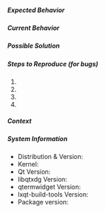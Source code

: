 <!--- Provide a general summary of the issue in the Title above -->
<!--- You could delete sections and/or questions irrelevant to your report --->

##### Expected Behavior
<!--- If you're describing a bug, tell us what should happen -->
<!--- If you're suggesting a change/improvement, tell us how it should work -->

##### Current Behavior
<!--- If describing a bug, tell us what happens instead of the expected behavior -->
<!--- If suggesting a change/improvement, explain the difference from current behavior -->

##### Possible Solution
<!--- Not obligatory, but suggest a fix/reason for the bug, -->
<!--- or ideas how to implement the addition or change -->

##### Steps to Reproduce (for bugs)
<!--- Provide a link to a live example, or an unambiguous set of steps to -->
<!--- reproduce this bug. Include code to reproduce, if relevant -->
1. 
2. 
3. 
4. 

##### Context
<!--- How has this issue affected you? What are you trying to accomplish? -->
<!--- Providing context helps us come up with a solution that is most useful in the real world -->

##### System Information
<!--- Include as many relevant details about the system you experienced the bug in -->
* Distribution & Version: 
* Kernel: 
* Qt Version: 
* libqtxdg Version:  
* qtermwidget Version:
* lxqt-build-tools Version:
* Package version: 
